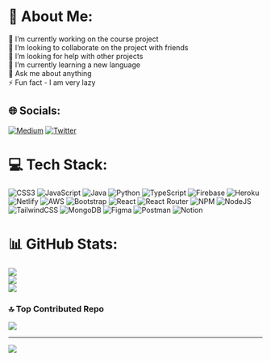 # 💫 About Me:
🔭 I’m currently working on the course project<br>👯 I’m looking to collaborate on the project with friends <br>🤝 I’m looking for help with other projects <br>🌱 I’m currently learning a new language <br>💬 Ask me about anything <br>⚡ Fun fact - I am very lazy 


## 🌐 Socials:
[![Medium](https://img.shields.io/badge/Medium-12100E?logo=medium&logoColor=white)](https://medium.com/@@joytarafder) [![Twitter](https://img.shields.io/badge/Twitter-%231DA1F2.svg?logo=Twitter&logoColor=white)](https://twitter.com/JoyTarafder4) 

# 💻 Tech Stack:
![CSS3](https://img.shields.io/badge/css3-%231572B6.svg?style=flat-square&logo=css3&logoColor=white) ![JavaScript](https://img.shields.io/badge/javascript-%23323330.svg?style=flat-square&logo=javascript&logoColor=%23F7DF1E) ![Java](https://img.shields.io/badge/java-%23ED8B00.svg?style=flat-square&logo=java&logoColor=white) ![Python](https://img.shields.io/badge/python-3670A0?style=flat-square&logo=python&logoColor=ffdd54) ![TypeScript](https://img.shields.io/badge/typescript-%23007ACC.svg?style=flat-square&logo=typescript&logoColor=white) ![Firebase](https://img.shields.io/badge/firebase-%23039BE5.svg?style=flat-square&logo=firebase) ![Heroku](https://img.shields.io/badge/heroku-%23430098.svg?style=flat-square&logo=heroku&logoColor=white) ![Netlify](https://img.shields.io/badge/netlify-%23000000.svg?style=flat-square&logo=netlify&logoColor=#00C7B7) ![AWS](https://img.shields.io/badge/AWS-%23FF9900.svg?style=flat-square&logo=amazon-aws&logoColor=white) ![Bootstrap](https://img.shields.io/badge/bootstrap-%23563D7C.svg?style=flat-square&logo=bootstrap&logoColor=white) ![React](https://img.shields.io/badge/react-%2320232a.svg?style=flat-square&logo=react&logoColor=%2361DAFB) ![React Router](https://img.shields.io/badge/React_Router-CA4245?style=flat-square&logo=react-router&logoColor=white) ![NPM](https://img.shields.io/badge/NPM-%23000000.svg?style=flat-square&logo=npm&logoColor=white) ![NodeJS](https://img.shields.io/badge/node.js-6DA55F?style=flat-square&logo=node.js&logoColor=white) ![TailwindCSS](https://img.shields.io/badge/tailwindcss-%2338B2AC.svg?style=flat-square&logo=tailwind-css&logoColor=white) ![MongoDB](https://img.shields.io/badge/MongoDB-%234ea94b.svg?style=flat-square&logo=mongodb&logoColor=white) 	![Figma](https://img.shields.io/badge/figma-%23F24E1E.svg?style=flat-square&logo=figma&logoColor=white) ![Postman](https://img.shields.io/badge/Postman-FF6C37?style=flat-square&logo=postman&logoColor=white) ![Notion](https://img.shields.io/badge/Notion-%23000000.svg?style=flat-square&logo=notion&logoColor=white)
# 📊 GitHub Stats:
![](https://github-readme-stats.vercel.app/api?username=JoyTarafder&theme=react&hide_border=false&include_all_commits=true&count_private=true)<br/>
![](https://github-readme-streak-stats.herokuapp.com/?user=JoyTarafder&theme=react&hide_border=false)<br/>
![](https://github-readme-stats.vercel.app/api/top-langs/?username=JoyTarafder&theme=react&hide_border=false&include_all_commits=true&count_private=true&layout=compact)

### 🔝 Top Contributed Repo
![](https://github-contributor-stats.vercel.app/api?username=JoyTarafder&limit=5&theme=apprentice&combine_all_yearly_contributions=true)

---
[![](https://visitcount.itsvg.in/api?id=JoyTarafder&icon=1&color=5)](https://visitcount.itsvg.in)

<!-- Proudly created with GPRM ( https://gprm.itsvg.in ) -->
